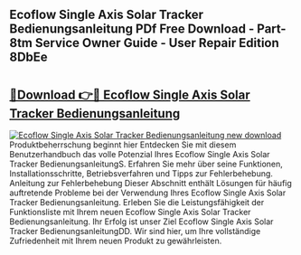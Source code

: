 ## Ecoflow Single Axis Solar Tracker Bedienungsanleitung PDf Free Download - Part-8tm Service Owner Guide - User Repair Edition 8DbEe

# <h2><a href="http://df5rgj3.blite.top/?on=Ecoflow+Single+Axis+Solar+Tracker+Bedienungsanleitung">🔗Download 👉🔴 Ecoflow Single Axis Solar Tracker Bedienungsanleitung</a></h2>

[![Ecoflow Single Axis Solar Tracker Bedienungsanleitung new download](https://i.imgur.com/lujVjoI.png)](http://df5rgj3.blite.top/?on=Ecoflow+Single+Axis+Solar+Tracker+Bedienungsanleitung)
Produktbeherrschung beginnt hier Entdecken Sie mit diesem Benutzerhandbuch das volle Potenzial Ihres Ecoflow Single Axis Solar Tracker BedienungsanleitungS. Erfahren Sie mehr über seine Funktionen, Installationsschritte, Betriebsverfahren und Tipps zur Fehlerbehebung. Anleitung zur Fehlerbehebung Dieser Abschnitt enthält Lösungen für häufig auftretende Probleme bei der Verwendung Ihres Ecoflow Single Axis Solar Tracker Bedienungsanleitung. Erleben Sie die Leistungsfähigkeit der Funktionsliste mit Ihrem neuen Ecoflow Single Axis Solar Tracker Bedienungsanleitung. Ihr Erfolg ist unser Ziel Ecoflow Single Axis Solar Tracker BedienungsanleitungDD. Wir sind hier, um Ihre vollständige Zufriedenheit mit Ihrem neuen Produkt zu gewährleisten.
